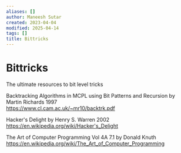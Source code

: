 ```yaml
---
aliases: []
author: Maneesh Sutar
created: 2023-04-04
modified: 2025-04-14
tags: []
title: Bittricks
---
```


# Bittricks

The ultimate resources to bit level tricks

Backtracking Algorithms in MCPL using Bit Patterns and Recursion by Martin Richards 1997  
<https://www.cl.cam.ac.uk/~mr10/backtrk.pdf>

Hacker's Delight by Henry S. Warren 2002  
<https://en.wikipedia.org/wiki/Hacker's_Delight>

The Art of Computer Programming Vol 4A 7.1 by Donald Knuth  
<https://en.wikipedia.org/wiki/The_Art_of_Computer_Programming>
